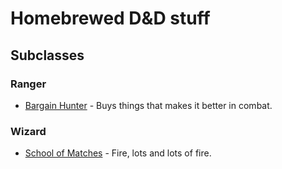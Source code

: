 Homebrewed D&D stuff
====================

Subclasses
----------

### Ranger

* [Bargain Hunter](./subclasses/ranger/bargain-hunter.md) - Buys things that
  makes it better in combat.

### Wizard

* [School of Matches](./subclasses/wizard/school-of-matches.md) - Fire, lots
  and lots of fire.
